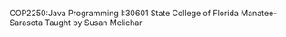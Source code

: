 COP2250:Java Programming I:30601
State College of Florida Manatee-Sarasota
Taught by Susan Melichar
